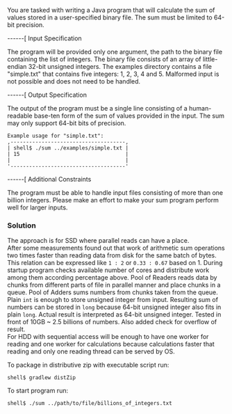 You are tasked with writing a Java program that will calculate the sum
of values stored in a user-specified binary file. The sum must be limited
to 64-bit precision.

------[ Input Specification

The program will be provided only one argument, the path to the binary file
containing the list of integers. The binary file consists of an array of
little-endian 32-bit unsigned integers. The examples directory contains a
file "simple.txt" that contains five integers: 1, 2, 3, 4 and 5. Malformed
input is not possible and does not need to be handled.

------[ Output Specification

The output of the program must be a single line consisting of a human-readable
base-ten form of the sum of values provided in the input. The sum may only
support 64-bit bits of precision.

    Example usage for "simple.txt":
    ,-------------------------------------,
    | shell$ ./sum ../examples/simple.txt |
    | 15                                  |
    |                                     |
    '-------------------------------------'

------[ Additional Constraints

The program must be able to handle input files consisting of more than one billion
integers. Please make an effort to make your sum program perform well for larger
inputs.

### Solution ###  

The approach is for SSD where parallel reads can have a place.  
After some measurements found out that work of arithmetic sum operations two times faster than reading data from disk for the same batch of bytes. This relation can be expressed like  `1 : 2` or `0.33 : 0.67` based on 1. 
During startup program checks available number of cores and distribute work among them according percentage above. 
Pool of Readers reads data by chunks from different parts of file in parallel manner and place chunks in a queue. 
Pool of Adders sums numbers from chunks taken from the queue.
Plain `int` is enough to store unsigned integer from input.
Resulting sum of numbers can be stored in `long` because 64-bit unsigned integer also fits in plain `long`.
Actual result is interpreted as 64-bit unsigned integer. Tested in front of 10GB ~ 2.5 billions of numbers.
Also added check for overflow of result.  
For HDD with sequential access will be enough to have one worker for reading and one worker for calculations because calculations faster that reading and only one reading thread can be served by OS.

To package in distributive zip with executable script run:
```
shell$ gradlew distZip
```

To start program run:
```
shell$ ./sum ../path/to/file/billions_of_integers.txt
```